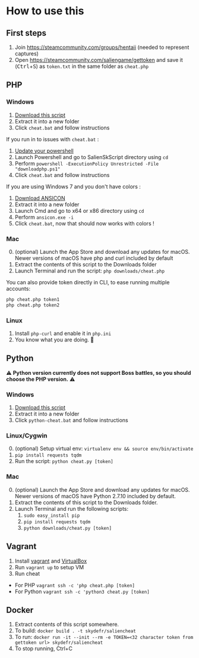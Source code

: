 # How to use this

## First steps

1. Join https://steamcommunity.com/groups/hentaii (needed to represent captures)
2. Open https://steamcommunity.com/saliengame/gettoken and save it (<kbd>Ctrl</kbd>+<kbd>S</kbd>) as `token.txt` in the same folder as `cheat.php`

## PHP

### Windows

1. [Download this script](https://github.com/SkydeFR/SalienSkScript/archive/master.zip)
2. Extract it into a new folder
3. Click `cheat.bat` and follow instructions

If you run in to issues with `cheat.bat` :

1. [Update your powershell](https://www.microsoft.com/en-us/download/details.aspx?id=54616)
2. Launch Powershell and go to SalienSkScript directory using `cd`
3. Perform `powershell -ExecutionPolicy Unrestricted -File "downloadphp.ps1"`
3. Click `cheat.bat` and follow instructions

If you are using Windows 7 and you don't have colors :

1. [Download ANSICON](https://github.com/adoxa/ansicon/archive/master.zip)
2. Extract it into a new folder
3. Launch Cmd and go to x64 or x86 directory using `cd`
4. Perform `ansicon.exe -i`
5. Click `cheat.bat`, now that should now works with colors !

### Mac

0. (optional) Launch the App Store and download any updates for macOS. Newer versions of macOS have php and curl included by default
1. Extract the contents of this script to the Downloads folder
2. Launch Terminal and run the script: `php downloads/cheat.php`

You can also provide token directly in CLI, to ease running multiple accounts:
```bash
php cheat.php token1
php cheat.php token2
```

### Linux

1. Install `php-curl` and enable it in `php.ini`
2. You know what you are doing. 🐧

## Python

⚠ **Python version currently does not support Boss battles, so you should choose the PHP version.** ⚠

### Windows

1. [Download this script](https://github.com/SkydeFR/SalienSkScript/archive/master.zip)
2. Extract it into a new folder
3. Click `python-cheat.bat` and follow instructions

### Linux/Cygwin

0. (optional) Setup virtual env: `virtualenv env && source env/bin/activate`
1. `pip install requests tqdm`
2. Run the script: `python cheat.py [token]`

### Mac

0. (optional) Launch the App Store and download any updates for macOS. Newer versions of macOS have Python 2.7.10 included by default.
1. Extract the contents of this script to the Downloads folder.
2. Launch Terminal and run the following scripts:
   1. `sudo easy_install pip`
   2. `pip install requests tqdm`
   3. `python downloads/cheat.py [token]`

## Vagrant

1. Install [vagrant](https://www.vagrantup.com/downloads.html) and [VirtualBox](https://www.virtualbox.org/wiki/Downloads)
2. Run `vagrant up` to setup VM
3. Run cheat
  * For PHP `vagrant ssh -c 'php cheat.php [token]`
  * For Python `vagrant ssh -c 'python3 cheat.py [token]`

## Docker
1. Extract contents of this script somewhere.
2. To build: `docker build . -t skydefr/saliencheat`
3. To run: `docker run -it --init --rm -e TOKEN=<32 character token from gettoken url> skydefr/saliencheat`
4. To stop running, Ctrl+C
